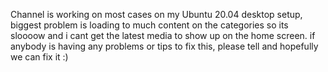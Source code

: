 ﻿Channel is working on most cases on my Ubuntu 20.04 desktop setup, biggest problem is loading to much content on the categories so its sloooow and i cant get the
latest media to show up on the home screen.
if anybody is having any problems or tips to fix this, please tell and hopefully we can fix it :)